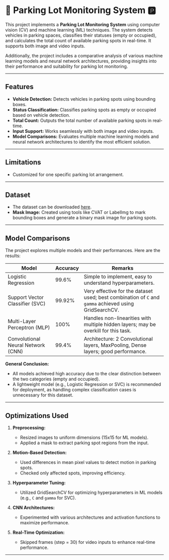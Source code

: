 # 🚗 Parking Lot Monitoring System 🅿️

This project implements a **Parking Lot Monitoring System** using computer vision (CV) and machine learning (ML) techniques. The system detects vehicles in parking spaces, classifies their statuses (empty or occupied), and calculates the total count of available parking spots in real-time. It supports both image and video inputs.

Additionally, the project includes a comparative analysis of various machine learning models and neural network architectures, providing insights into their performance and suitability for parking lot monitoring.

---

## **Features**

- **Vehicle Detection:** Detects vehicles in parking spots using bounding boxes.
- **Status Classification:** Classifies parking spots as empty or occupied based on vehicle detection.
- **Total Count:** Outputs the total number of available parking spots in real-time.
- **Input Support:** Works seamlessly with both image and video inputs.
- **Model Comparisons:** Evaluates multiple machine learning models and neural network architectures to identify the most efficient solution.

---

## **Limitations**
- Customized for one specific parking lot arrangement.

---

## **Dataset**

- The dataset can be downloaded [here](https://drive.google.com/drive/folders/1CjEFWihRqTLNUnYRwHXxGAVwSXF2k8QC).
- **Mask Image:** Created using tools like CVAT or LabelImg to mark bounding boxes and generate a binary mask image for parking spots.

---

## **Model Comparisons**

The project explores multiple models and their performances. Here are the results:

| **Model**            | **Accuracy** | **Remarks**                                                                 |
|-----------------------|--------------|------------------------------------------------------------------------------|
| Logistic Regression   | 99.6%       | Simple to implement, easy to understand hyperparameters.                    |
| Support Vector Classifier (SVC) | 99.92%      | Very effective for the dataset used; best combination of `C` and `gamma` achieved using GridSearchCV. |
| Multi-Layer Perceptron (MLP)    | 100%        | Handles non-linearities with multiple hidden layers; may be overkill for this task. |
| Convolutional Neural Network (CNN) | 99.4%       | Architecture: 2 Convolutional layers, MaxPooling, Dense layers; good performance. |

**General Conclusion:**
- All models achieved high accuracy due to the clear distinction between the two categories (empty and occupied).
- A lightweight model (e.g., Logistic Regression or SVC) is recommended for deployment, as handling complex classification cases is unnecessary for this dataset.

---

## **Optimizations Used**

1. **Preprocessing:**
   - Resized images to uniform dimensions (15x15 for ML models).
   - Applied a mask to extract parking spot regions from the input.

2. **Motion-Based Detection:**
   - Used differences in mean pixel values to detect motion in parking spots.
   - Checked only affected spots, improving efficiency.

3. **Hyperparameter Tuning:**
   - Utilized GridSearchCV for optimizing hyperparameters in ML models (e.g., `C` and `gamma` for SVC).

4. **CNN Architectures:**
   - Experimented with various architectures and activation functions to maximize performance.

5. **Real-Time Optimization:**
   - Skipped frames (step = 30) for video inputs to enhance real-time performance.

---